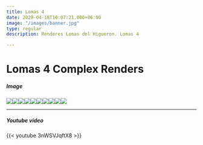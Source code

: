 ```yaml
---
title: Lomas 4
date: 2020-04-18T10:07:21.000+06:00
image: "/images/banner.jpg"
type: regular
description: Renderes Lomas del Higueron. Lomas 4

---
```

# Lomas 4 Complex Renders

##### Image

![](/images/higueronlomas11.jpg)![](/images/higueronlomas12.jpg)![](/images/higueronlomas13.jpg)![](/images/higueronlomas14.jpg)![](/images/higueronlomas16.jpg)![](/images/higueronlomas17.jpg)![](/images/higueronlomas18.jpg)![](/images/higueronlomas19.jpg)![](/images/higueronlomas20.jpg)![](/images/higueronlomas21.jpg)

<hr>

##### Youtube video

{{< youtube 3nWSVJqftX8 >}}